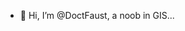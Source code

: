 - 👋 Hi, I’m @DoctFaust, a noob in GIS...

<!---
DoctFaust/DoctFaust is a ✨ special ✨ repository because its `README.md` (this file) appears on your GitHub profile.
You can click the Preview link to take a look at your changes.
--->
